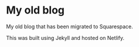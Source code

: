 # My old blog
My old blog that has been migrated to Squarespace.

This was built using Jekyll and hosted on Netlify. 
